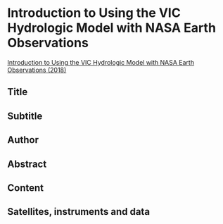 # Introduction to Using the VIC Hydrologic Model with NASA Earth Observations

[Introduction to Using the VIC Hydrologic Model with NASA Earth Observations (2018)](https://appliedsciences.nasa.gov/join-mission/training/english/arset-introduction-using-vic-hydrologic-model-nasa-earth-observations)


## Title

## Subtitle

## Author

## Abstract

## Content

## Satellites, instruments and data

